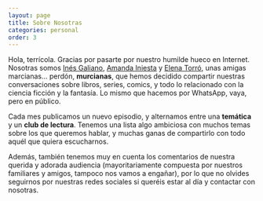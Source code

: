 ```yaml
---
layout: page
title: Sobre Nosotras
categories: personal
order: 3
---
```


Hola, terrícola. Gracias por pasarte por nuestro humilde hueco en Internet. Nosotras somos [Inés Galiano](https://twitter.com/InesGalianoT), [Amanda Iniesta](https://twitter.com/IniestaAmanda) y [Elena Torró](https://twitter.com/BytesAndHumans), unas amigas marcianas... perdón, **murcianas**, que hemos decidido compartir nuestras conversaciones sobre libros, series, comics, y todo lo relacionado con la ciencia ficción y la fantasía. Lo mismo que hacemos por WhatsApp, vaya, pero en público.

Cada mes publicamos un nuevo episodio, y alternamos entre una **temática** y un **club de lectura**. Tenemos una lista algo ambiciosa con muchos temas sobre los que queremos hablar, y muchas ganas de compartirlo con todo aquél que quiera escucharnos.

Además, también tenemos muy en cuenta los comentarios de nuestra querida y adorada audiencia (mayoritariamente compuesta por nuestros familiares y amigos, tampoco nos vamos a engañar), por lo que no olvides seguirnos por nuestras redes sociales si queréis estar al día y contactar con nosotras.
